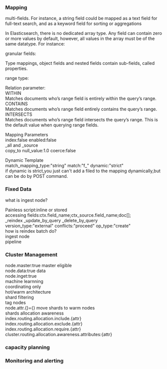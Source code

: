 ### Mapping
multi-fields. For instance, a string field could be mapped as a text field for full-text search, and as a keyword field for sorting or aggregations

In Elasticsearch, there is no dedicated array type. Any field can contain zero or more values by default, however, all values in the array must be of the same datatype. For instance:

granular fields:

Type mappings, object fields and nested fields contain sub-fields, called properties.

range type:

Relation parameter:  
WITHIN  
Matches documents who’s range field is entirely within the query’s range.
CONTAINS  
Matches documents who’s range field entirely contains the query’s range.
INTERSECTS  
Matches documents who’s range field intersects the query’s range. This is the default value when querying range fields.  

Mapping Parameters  
index:false  enabled:false  
_all and _source  
copy_to  null_value:1.0  coerce:false

Dynamic Template  
match_mapping_type:"string" match:"f_" dynamic:"strict"  
if dynamic is strict,you just can't add a filed to the mapping dynamically,but can be do by POST command.

### Fixed Data
what is ingest node?

Painless script:inline or stored  
accessing fields:ctx.field_name;ctx_source.field_name;doc[];  
_reindex  _update_by_query _delete_by_query  
version_type:"external"  conflicts:"proceed"  op_type:"create"  
how is reindex batch do?  
ingest node  
pipeline

### Cluster Management
node.master:true  master eligible  
node.data:true  data  
node.inget:true   
machine learnning  
coordinating only  
hot/warm architecture  
shard filtering  
tag nodes  
node.attr.{}={}
move shards to warm nodes  
shards allocation awareness  
index.routing.allocation.include.{attr}  
index.routing.allocation.exclude.{attr}  
index.routing.allocation.require.{attr}    
cluster.routing.allocation.awareness.attributes:{attr}  
### capacity planning

### Monitoring and alerting
